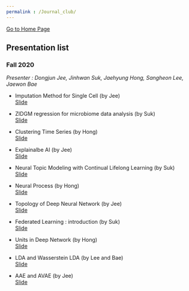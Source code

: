 ```yaml
---
permalink : /Journal_club/
---
```

[Go to Home Page](https://chunhyonho.github.io/) 

## Presentation list

### Fall 2020
*Presenter : Dongjun Jee, Jinhwan Suk, Jaehyung Hong, Sangheon Lee, Jaewon Bae*

* Imputation Method for Single Cell (by Jee)  
[Slide](https://github.com/chunhyonho/Group-study/raw/master/Journal%20Club/F2020/imputation%20method%20for%20single%20cell.pdf)   
    
* ZIDGM regression for microbiome data analysis (by Suk)  
[Slide](https://github.com/chunhyonho/Group-study/raw/master/Journal%20Club/092920/zero-inflated%20gdm.pdf)   
    
* Clustering Time Series (by Hong)  
[Slide](https://github.com/chunhyonho/Group-study/raw/master/Journal%20Club/F2020/Clustering%20time%20series.pdf)  

* Explainalbe AI (by Jee)  
[Slide](https://github.com/chunhyonho/Group-study/raw/master/Journal%20Club/F2020/Explainable_AI%20(1).pdf)   

* Neural Topic Modeling with Continual Lifelong Learning (by Suk)  
[Slide](https://github.com/chunhyonho/Group-study/raw/master/Journal%20Club/F2020/LNTM.pdf)   
    
* Neural Process (by Hong)  
[Slide](https://github.com/chunhyonho/Group-study/raw/master/Journal%20Club/F2020/Neural%20process.pdf)   
    
* Topology of Deep Neural Network (by Jee)  
[Slide]()   

* Federated Learning : introduction (by Suk)  
[Slide](https://github.com/chunhyonho/Group-study/raw/master/Journal%20Club/F2020/FL.pdf)
    
* Units in Deep Network (by Hong)  
[Slide](https://github.com/chunhyonho/Group-study/raw/master/Journal%20Club/F2020/Units%20in%20deep%20network.pdf)
    
* LDA and Wasserstein LDA (by Lee and Bae)  
[Slide](https://github.com/chunhyonho/Group-study/raw/master/Journal%20Club/F2020/201201_Journal%20club_J.%20Bae%20and%20S.%20Lee.pdf)

* AAE and AVAE (by Jee)  
[Slide](https://github.com/chunhyonho/Group-study/raw/master/Journal%20Club/F2020/AAE_AND_AVAE.pdf)
